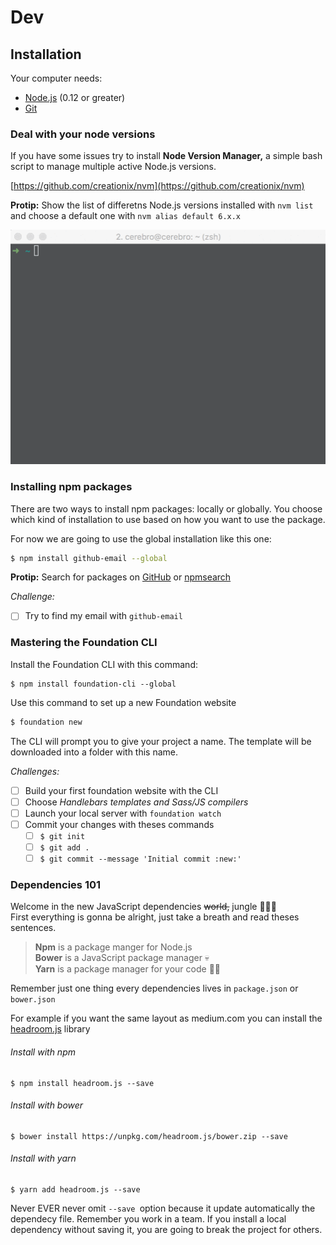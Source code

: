 # Dev

## Installation

Your computer needs:

* [Node.js](https://nodejs.org/en/) \(0.12 or greater\)
* [Git](https://git-scm.com/)

### Deal with your node versions

If you have some issues try to install **Node Version Manager,** a simple bash script to manage multiple active Node.js versions.

[https://github.com/creationix/nvm](https://github.com/creationix/nvm)

**Protip:** Show the list of differetns Node.js versions installed with `nvm list` and choose a default one with `nvm alias default 6.x.x`

![](/assets/nodejs.gif)

### Installing npm packages

There are two ways to install npm packages: locally or globally. You choose which kind of installation to use based on how you want to use the package.

For now we are going to use the global installation like this one:

```bash
$ npm install github-email --global
```

**Protip:** Search for packages on [GitHub](https://github.com/explore) or [npmsearch](https://npmsearch.com/)

_Challenge:_

* [ ] Try to find my email with `github-email`

### Mastering the Foundation CLI

Install the Foundation CLI with this command:

```
$ npm install foundation-cli --global
```

Use this command to set up a new Foundation website

```bash
$ foundation new
```

The CLI will prompt you to give your project a name. The template will be downloaded into a folder with this name.

_Challenges:_

* [ ] Build your first foundation website with the CLI
* [ ] Choose _Handlebars templates and Sass/JS compilers_
* [ ] Launch your local server with `foundation watch`
* [ ] Commit your changes with theses commands
  * [ ] `$ git init`
  * [ ] `$ git add .`
  * [ ] `$ git commit --message 'Initial commit :new:'`

### Dependencies 101

Welcome in the new JavaScript dependencies ~~world,~~ jungle 🌴🌴🌴  
First everything is gonna be alright, just take a breath and read theses sentences.

> **Npm** is a package manger for Node.js  
> **Bower** is a JavaScript package manager 💀  
> **Yarn** is a package manager for your code 🚚✨

Remember just one thing every dependencies lives in `package.json` or `bower.json`

For example if you want the same layout as medium.com you can install the [headroom.js](http://wicky.nillia.ms/headroom.js/) library

###### Install with npm

```
$ npm install headroom.js --save
```

###### Install with bower

```
$ bower install https://unpkg.com/headroom.js/bower.zip --save
```

###### Install with yarn

```
$ yarn add headroom.js --save
```

Never EVER never omit `--save `option because it update automatically the dependecy file. Remember you work in a team. If you install a local dependency without saving it, you are going to break the project for others.

